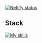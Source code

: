  [![Netlify status](https://api.netlify.com/api/v1/badges/4a2c2b1f-33bb-4141-9771-d0529a2435df/deploy-status)](https://sentrygrabber.netlify.app)

## Stack

[![My skills](https://skillicons.dev/icons?i=js,css,html,bootstrap,react,mui,emotion,jest,webpack,npm)](https://skillicons.dev)

<br>

